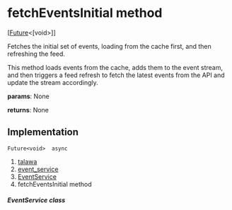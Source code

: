 
<div>

# fetchEventsInitial method

</div>


[[Future](https://api.flutter.dev/flutter/dart-core/Future-class.html)\<[void\>]]




Fetches the initial set of events, loading from the cache first, and
then refreshing the feed.

This method loads events from the cache, adds them to the event stream,
and then triggers a feed refresh to fetch the latest events from the API
and update the stream accordingly.

**params**: None

**returns**: None



## Implementation

``` language-dart
Future<void>  async 
```







1.  [talawa](../../index.md)
2.  [event_service](../../services_event_service/)
3.  [EventService](../../services_event_service/EventService-class.md)
4.  fetchEventsInitial method

##### EventService class







